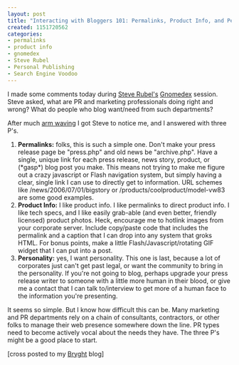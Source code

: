 ```yaml
--- 
layout: post
title: "Interacting with Bloggers 101: Permalinks, Product Info, and Personality"
created: 1151720562
categories: 
- permalinks
- product info
- gnomedex
- Steve Rubel
- Personal Publishing
- Search Engine Voodoo
---
```

<p>I made some comments today during <a href="http://www.micropersuasion.com">Steve Rubel&#39;s</a> <a href="http://www.gnomedex.com">Gnomedex</a> session. Steve asked, what are PR and marketing professionals doing right and wrong? What do people who blog want/need from such departments?</p>  <p>After much <a href="http://www.flickr.com/photos/uncleweed/178622661/">arm waving</a> I got Steve to notice me, and I answered with three P&#39;s.</p>  <ol><li><strong>Permalinks:</strong> folks, this is such a simple one. Don&#39;t make your press release page be &quot;press.php&quot; and old news be &quot;archive.php&quot;. Have a single, unique link for each press release, news story, product, or (*gasp*) blog post you make. This means not trying to make me figure out a crazy javascript or Flash navigation system, but simply having a clear, single link I can use to directly get to information. URL schemes like /news/2006/07/01/bigstory or /products/coolproduct/model-vw83 are some good examples. </li><li><strong>Product Info:</strong> I like product info. I like permalinks to direct product info. I like tech specs, and I like easily grab-able (and even better, friendly licensed) product photos. Heck, encourage me to hotlink images from your corporate server. Include copy/paste code that includes the permalink and a caption that I can drop into any system that groks HTML. For bonus points, make a little Flash/Javascript/rotating GIF widget that I can put into a post.</li><li><strong>Personality:</strong> yes, I want personality. This one is last, because a lot of corporates just can&#39;t get past legal, or want the community to bring in the personality. If you&#39;re not going to blog, perhaps upgrade your press release writer to someone with a little more human in their blood, or give me a contact that I can talk to/interview to get more of a human face to the information you&#39;re presenting.</li></ol>  <p>It seems so simple. But I know how difficult this can be. Many marketing and PR departments rely on a chain of consultants, contractors, or other folks to manage their web presence somewhere down the line. PR types need to become actively vocal about the needs they have. The three P&#39;s might be a good place to start.</p><p>[cross posted to my <a href="/blog/boris-mann/interacting-with-bloggers-101-permalinks-product-info-and-personality">Bryght</a> blog]&nbsp;</p>
